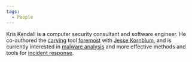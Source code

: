 ```yaml
---
tags:
  - People
---
```

Kris Kendall is a computer security consultant and software engineer. He
co-authored the [carving](file_carving.md) tool [foremost](foremost.md) with
[Jesse Kornblum](jesse_kornblum.md), and is currently interested in [malware analysis](malware_analysis.md)
and more effective methods and tools for [incident response](incident_response.md).
